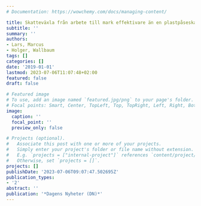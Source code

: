 ```yaml
---
# Documentation: https://wowchemy.com/docs/managing-content/

title: Skatteväxla från arbete till mark effektivare än en plastpåseskatt
subtitle: ''
summary: ''
authors:
- Lars, Marcus
- Holger, Wallbaum
tags: []
categories: []
date: '2019-01-01'
lastmod: 2023-07-06T11:07:48+02:00
featured: false
draft: false

# Featured image
# To use, add an image named `featured.jpg/png` to your page's folder.
# Focal points: Smart, Center, TopLeft, Top, TopRight, Left, Right, BottomLeft, Bottom, BottomRight.
image:
  caption: ''
  focal_point: ''
  preview_only: false

# Projects (optional).
#   Associate this post with one or more of your projects.
#   Simply enter your project's folder or file name without extension.
#   E.g. `projects = ["internal-project"]` references `content/project/deep-learning/index.md`.
#   Otherwise, set `projects = []`.
projects: []
publishDate: '2023-07-06T09:07:47.502695Z'
publication_types:
- '2'
abstract: ''
publication: '*Dagens Nyheter (DN)*'
---
```

